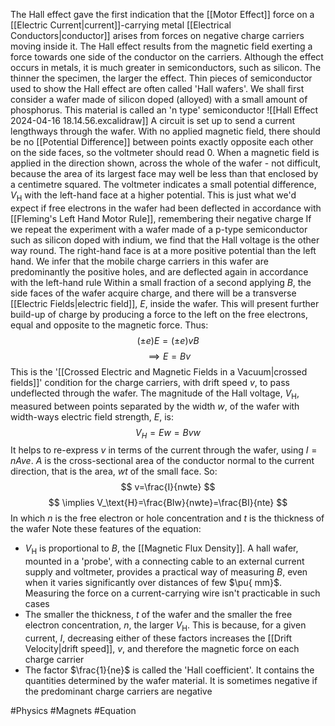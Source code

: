 The Hall effect gave the first indication that the [[Motor Effect]] force on a [[Electric Current|current]]-carrying metal [[Electrical Conductors|conductor]] arises from forces on negative charge carriers moving inside it. The Hall effect results from the magnetic field exerting a force towards one side of the conductor on the carriers. Although the effect occurs in metals, it is much greater in semiconductors, such as silicon. The thinner the specimen, the larger the effect. Thin pieces of semiconductor used to show the Hall effect are often called 'Hall wafers'. We shall first consider a wafer made of silicon doped (alloyed) with a small amount of phosphorus. This material is called an 'n type' semiconductor
![[Hall Effect 2024-04-16 18.14.56.excalidraw]]
A circuit is set up to send a current lengthways through the wafer. With no applied magnetic field, there should be no [[Potential Difference]] between points exactly opposite each other on the side faces, so the voltmeter should read 0. When a magnetic field is applied in the direction shown, across the whole of the wafer - not difficult, because the area of its largest face may well be less than that enclosed by a centimetre squared. The voltmeter indicates a small potential difference, $V_\text{H}$ with the left-hand face at a higher potential. This is just what we'd expect if free electrons in the wafer had been deflected in accordance with [[Fleming's Left Hand Motor Rule]], remembering their negative charge
If we repeat the experiment with a wafer made of a p-type semiconductor such as silicon doped with indium, we find that the Hall voltage is the other way round. The right-hand face is at a more positive potential than the left hand. We infer that the mobile charge carriers in this wafer are predominantly the positive holes, and are deflected again in accordance with the left-hand rule
Within a small fraction of a second applying $B$, the side faces of the wafer acquire charge, and there will be a transverse [[Electric Fields|electric field]], $E$, inside the wafer. This will present further build-up of charge by producing a force to the left on the free electrons, equal and opposite to the magnetic force. Thus:
$$
(\pm e)E=(\pm e)vB
$$
$$
\implies E=Bv
$$
This is the '[[Crossed Electric and Magnetic Fields in a Vacuum|crossed fields]]' condition for the charge carriers, with drift speed $v$, to pass undeflected through the wafer. The magnitude of the Hall voltage, $V_\text{H}$, measured between points separated by the width $w$, of the wafer with width-ways electric field strength, $E$, is:
$$
V_{H}=Ew=Bvw
$$
It helps to re-express $v$ in terms of the current through the wafer, using $I=nAve$. $A$ is the cross-sectional area of the conductor normal to the current direction, that is the area, $wt$ of the small face. So:
$$
v=\frac{I}{nwte}
$$
$$
\implies V_\text{H}=\frac{BIw}{nwte}=\frac{BI}{nte}
$$
In which $n$ is the free electron or hole concentration and $t$ is the thickness of the wafer
Note these features of the equation:
- $V_\text{H}$ is proportional to $B$, the [[Magnetic Flux Density]]. A hall wafer, mounted in a 'probe', with a connecting cable to an external current supply and voltmeter, provides a practical way of measuring $B$, even when it varies significantly over distances of few $\pu{ mm}$. Measuring the force on a current-carrying wire isn't practicable in such cases
- The smaller the thickness, $t$ of the wafer and the smaller the free electron concentration, $n$, the larger $V_\text{H}$. This is because, for a given current, $I$, decreasing either of these factors increases the [[Drift Velocity|drift speed]], $v$, and therefore the magnetic force on each charge carrier
- The factor $\frac{1}{ne}$ is called the 'Hall coefficient'. It contains the quantities determined by the wafer material. It is sometimes negative if the predominant charge carriers are negative

#Physics #Magnets #Equation 
